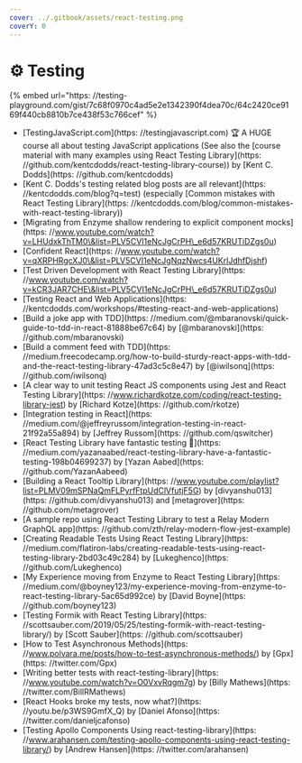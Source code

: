 ```yaml
---
cover: ../.gitbook/assets/react-testing.png
coverY: 0
---
```


# ⚙ Testing

{% embed url="https:
//testing-playground.com/gist/7c68f0970c4ad5e2e1342390f4dea70c/64c2420ce9169f440cb8810b7ce438f53c766cef" %}

- [TestingJavaScript.com](https:
  //testingjavascript.com) 🏆 A HUGE course all about testing JavaScript applications (See also the [course material with many examples using React Testing Library](https:
  //github.com/kentcdodds/react-testing-library-course)) by [Kent C. Dodds](https:
  //github.com/kentcdodds)
- [Kent C. Dodds's testing related blog posts are all relevant](https:
  //kentcdodds.com/blog?q=test) (especially [Common mistakes with React Testing Library](https:
  //kentcdodds.com/blog/common-mistakes-with-react-testing-library))
- [Migrating from Enzyme shallow rendering to explicit component mocks](https:
  //www.youtube.com/watch?v=LHUdxkThTM0\&list=PLV5CVI1eNcJgCrPH\_e6d57KRUTiDZgs0u)
- [Confident React](https:
  //www.youtube.com/watch?v=qXRPHRgcXJ0\&list=PLV5CVI1eNcJgNqzNwcs4UKrlJdhfDjshf)
- [Test Driven Development with React Testing Library](https:
  //www.youtube.com/watch?v=kCR3JAR7CHE\&list=PLV5CVI1eNcJgCrPH\_e6d57KRUTiDZgs0u)
- [Testing React and Web Applications](https:
  //kentcdodds.com/workshops/#testing-react-and-web-applications)
- [Build a joke app with TDD](https:
  //medium.com/@mbaranovski/quick-guide-to-tdd-in-react-81888be67c64) by [@mbaranovski](https:
  //github.com/mbaranovski)
- [Build a comment feed with TDD](https:
  //medium.freecodecamp.org/how-to-build-sturdy-react-apps-with-tdd-and-the-react-testing-library-47ad3c5c8e47) by [@iwilsonq](https:
  //github.com/iwilsonq)
- [A clear way to unit testing React JS components using Jest and React Testing Library](https:
  //www.richardkotze.com/coding/react-testing-library-jest) by [Richard Kotze](https:
  //github.com/rkotze)
- [Integration testing in React](https:
  //medium.com/@jeffreyrussom/integration-testing-in-react-21f92a55a894) by [Jeffrey Russom](https:
  //github.com/qswitcher)
- [React Testing Library have fantastic testing 🐐](https:
  //medium.com/yazanaabed/react-testing-library-have-a-fantastic-testing-198b04699237) by [Yazan Aabed](https:
  //github.com/YazanAabeed)
- [Building a React Tooltip Library](https:
  //www.youtube.com/playlist?list=PLMV09mSPNaQmFLPyrfFtpUdClVfutjF5G) by [divyanshu013](https:
  //github.com/divyanshu013) and [metagrover](https:
  //github.com/metagrover)
- [A sample repo using React Testing Library to test a Relay Modern GraphQL app](https:
  //github.com/zth/relay-modern-flow-jest-example)
- [Creating Readable Tests Using React Testing Library](https:
  //medium.com/flatiron-labs/creating-readable-tests-using-react-testing-library-2bd03c49c284) by [Lukeghenco](https:
  //github.com/Lukeghenco)
- [My Experience moving from Enzyme to React Testing Library](https:
  //medium.com/@boyney123/my-experience-moving-from-enzyme-to-react-testing-library-5ac65d992ce) by [David Boyne](https:
  //github.com/boyney123)
- [Testing Formik with React Testing Library](https:
  //scottsauber.com/2019/05/25/testing-formik-with-react-testing-library/) by [Scott Sauber](https:
  //github.com/scottsauber)
- [How to Test Asynchronous Methods](https:
  //www.polvara.me/posts/how-to-test-asynchronous-methods/) by [Gpx](https:
  //twitter.com/Gpx)
- [Writing better tests with react-testing-library](https:
  //www.youtube.com/watch?v=O0VxvRqgm7g) by [Billy Mathews](https:
  //twitter.com/BillRMathews)
- [React Hooks broke my tests, now what?](https:
  //youtu.be/p3WS9GmfX_Q) by [Daniel Afonso](https:
  //twitter.com/danieljcafonso)
- [Testing Apollo Components Using react-testing-library](https:
  //www.arahansen.com/testing-apollo-components-using-react-testing-library/) by [Andrew Hansen](https:
  //twitter.com/arahansen)
